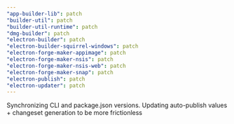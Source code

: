 ```yaml
---
"app-builder-lib": patch
"builder-util": patch
"builder-util-runtime": patch
"dmg-builder": patch
"electron-builder": patch
"electron-builder-squirrel-windows": patch
"electron-forge-maker-appimage": patch
"electron-forge-maker-nsis": patch
"electron-forge-maker-nsis-web": patch
"electron-forge-maker-snap": patch
"electron-publish": patch
"electron-updater": patch
---
```


Synchronizing CLI and package.json versions. Updating auto-publish values + changeset generation to be more frictionless

